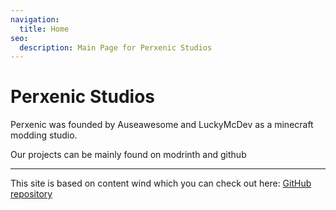 ```yaml
---
navigation:
  title: Home
seo:
  description: Main Page for Perxenic Studios
---
```


# Perxenic Studios

Perxenic was founded by Auseawesome and LuckyMcDev as a minecraft modding studio.

Our projects can be mainly found on modrinth and github

---

This site is based on content wind which you can check out here: [GitHub repository](https://github.com/Atinux/content-wind)
